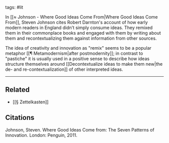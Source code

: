 tags: #lit 

In [[≈ Johnson - Where Good Ideas Come From|Where Good Ideas Come From]], Steven Johnson cites Robert Darnton's account of how early modern readers in England didn’t simply consume ideas. They remixed them in their commonplace books and engaged with them by writing about them and recontextualizing them against information from other sources. 

The idea of creativity and innovation as "remix" seems to be a popular metaphor [[¶ Metamodernism|after postmodernity]]; in contrast to "pastiche" it is usually used in a positive sense to describe how ideas structure themselves around [[Decontextualize ideas to make them new|the de- and re-contextualization]] of other interpreted ideas.

---
## Related
- [[§ Zettelkasten]]

## Citations
Johnson, Steven. Where Good Ideas Come from: The Seven Patterns of Innovation. London: Penguin, 2011.
